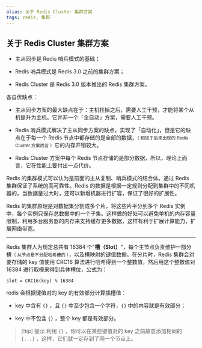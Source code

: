 ```yaml
---
alias: 关于 Redis Cluster 集群方案
tags: redis, 集群
---
```


## 关于 Redis Cluster 集群方案

- 主从同步是 Redis 哨兵模式的基础；

- Redis 哨兵模式是 Redis 3.0 之前的集群方案；

- Redis Cluster 是 Redis 3.0 版本推出的 Redis 集群方案。

各自优缺点：

- 主从同步方案的最大缺点在于：主机挂掉之后，需要人工干预，才能将某个从机提升为主机。它并非一个「全自动」方案，需要人工干预。

- Redis 哨兵模式解决了主从同步方案的缺点，实现了「自动化」，但是它的缺点在于每一个 Redis 节点中都存储的是全部的数据，<small>（ 相较于后来出现的 Redis Cluster 方案而言 ）</small>它的内存开销较大。

- Redis Cluster 方案中每个 Redis 节点存储的是部分数据，所以，理论上而言，它在性能上要付出一点代价。

Redis 的集群模式可以认为是前面的主从复制、哨兵模式的结合体。通过 Redis 集群保证了系统的高可靠性。Redis 的数据是根据一定规则分配到集群中的不同机器的，当数据量过大时，还可以新增机器进行扩容，保证了很好的扩展性。

Redis 的集群原理是对数据集分割成多个片，将这些片平分到多个 Redis 实例中，每个实例只保存总数据中的一个子集。这样做的好处可以避免单机的内存容量限制，利用多台服务器的内存来支持缓存更多数据，这样有利于扩展计算能力，扩展网络带宽。

---

Redis 集群人为规定总共有 16384 个"**槽（Slot）**"，每个主节点负责维护一部分槽<small>（ 从节点是不分配哈希槽的 ）</small>，以及槽映射的键值数据。在分片时，Redis 集群会对要存储的 key 值使用 CRC16 算法进行哈希得到一个整数值，然后用这个整数值对 16384 进行取模来得到具体槽位，公式为：

```
slot = CRC16(key) % 16384
```

redis 会根据键值对的 key 的有效部分计算插槽值：

- key 中含有 `{}` ，且 `{}` 中至少包含一个字符，`{}` 中的内容就是有效部分；

- key 中不包含 `{}` ，整个 key 都是有效部分。

> [!tip] 提示
> 利用 `{}` ，你可以在某些键值对的 key 之前故意添加相同的 `{...}` ，这样，它们就一定存到了同一个节点上。
